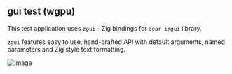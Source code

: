 ## gui test (wgpu)

This test application uses `zgui` - Zig bindings for `dear imgui` library.

`zgui` features easy to use, hand-crafted API with default arguments, named parameters and Zig style text formatting.

![image](screenshot.png)
